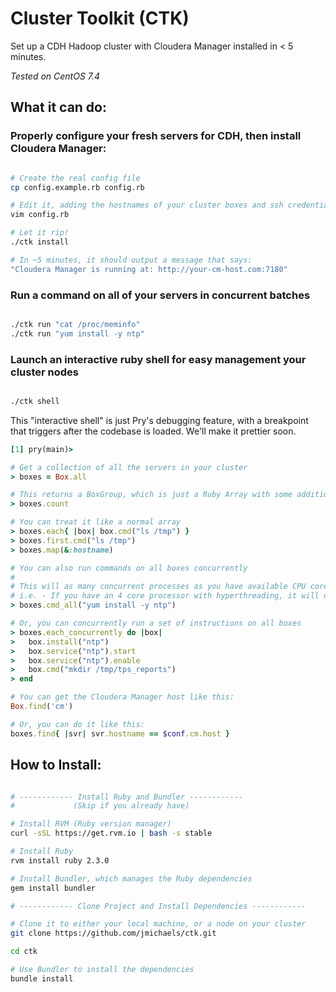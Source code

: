 # Cluster Toolkit (CTK)

Set up a CDH Hadoop cluster with Cloudera Manager installed in < 5 minutes.

_Tested on CentOS 7.4_

## What it can do:

### Properly configure your fresh servers for CDH, then install Cloudera Manager:

```bash

# Create the real config file
cp config.example.rb config.rb

# Edit it, adding the hostnames of your cluster boxes and ssh credentials
vim config.rb

# Let it rip!
./ctk install

# In ~5 minutes, it should output a message that says:
"Cloudera Manager is running at: http://your-cm-host.com:7180"

```

### Run a command on all of your servers in concurrent batches

```bash

./ctk run "cat /proc/meminfo"
./ctk run "yum install -y ntp"

```

### Launch an interactive ruby shell for easy management your cluster nodes

```bash

./ctk shell

```

This "interactive shell" is just Pry's debugging feature, with a breakpoint that triggers after the codebase is loaded.  We'll make it prettier soon.

```ruby
[1] pry(main)>

# Get a collection of all the servers in your cluster
> boxes = Box.all

# This returns a BoxGroup, which is just a Ruby Array with some additional features
> boxes.count

# You can treat it like a normal array
> boxes.each{ |box| box.cmd("ls /tmp") }
> boxes.first.cmd("ls /tmp")
> boxes.map(&:hostname)

# You can also run commands on all boxes concurrently
#
# This will as many concurrent processes as you have available CPU cores
# i.e. - If you have an 4 core processor with hyperthreading, it will operate in batches of 8
> boxes.cmd_all("yum install -y ntp")

# Or, you can concurrently run a set of instructions on all boxes
> boxes.each_concurrently do |box|
>   box.install("ntp")
>   box.service("ntp").start
>   box.service("ntp").enable
>   box.cmd("mkdir /tmp/tps_reports")
> end

# You can get the Cloudera Manager host like this:
Box.find('cm')

# Or, you can do it like this:
boxes.find{ |svr| svr.hostname == $conf.cm.host }
```

## How to Install:
```bash

# ------------ Install Ruby and Bundler ------------
#             (Skip if you already have)

# Install RVM (Ruby version manager)
curl -sSL https://get.rvm.io | bash -s stable

# Install Ruby
rvm install ruby 2.3.0

# Install Bundler, which manages the Ruby dependencies
gem install bundler

# ------------ Clone Project and Install Dependencies ------------

# Clone it to either your local machine, or a node on your cluster
git clone https://github.com/jmichaels/ctk.git

cd ctk

# Use Bundler to install the dependencies
bundle install
```


